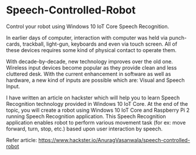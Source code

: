 # Speech-Controlled-Robot
Control your robot using Windows 10 IoT Core Speech Recognition.

In earlier days of computer, interaction with computer was held via punch-cards, trackball, light-gun, keyboards and even via touch screen. All of these devices requires some kind of physical contact to operate them.

With decade-by-decade, new technology improves over the old one. Wireless input devices become popular as they provide clean and less cluttered desk. With the current enhancement in software as well as hardware, a new kind of inputs are possible which are: Visual and Speech Input.

I have written an article on hackster which will help you to learn Speech Recognition technology provided in Windows 10 IoT Core. At the end of the topic, you will create a robot using Windows 10 IoT Core and Raspberry Pi 2 running Speech Recognition application. This Speech Recognition application enables robot to perform various movement task (for ex: move forward, turn, stop, etc.) based upon user interaction by speech.

Refer article: https://www.hackster.io/AnuragVasanwala/speech-controlled-robot
